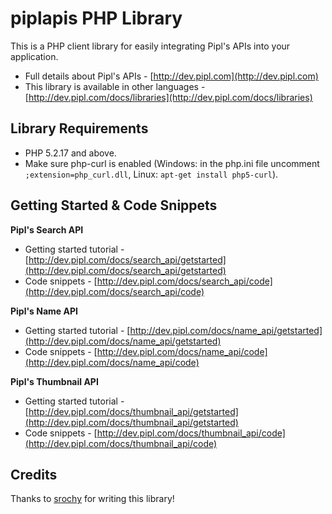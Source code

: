 piplapis PHP Library
===========================

This is a PHP client library for easily integrating Pipl's APIs into your application.

* Full details about Pipl's APIs - [http://dev.pipl.com](http://dev.pipl.com)  
* This library is available in other languages - [http://dev.pipl.com/docs/libraries](http://dev.pipl.com/docs/libraries)

Library Requirements
--------------------

* PHP 5.2.17 and above.
* Make sure php-curl is enabled (Windows: in the php.ini file uncomment `;extension=php_curl.dll`, Linux: `apt-get install php5-curl`).

Getting Started & Code Snippets
-------------------------------

**Pipl's Search API**
* Getting started tutorial - [http://dev.pipl.com/docs/search_api/getstarted](http://dev.pipl.com/docs/search_api/getstarted)  
* Code snippets - [http://dev.pipl.com/docs/search_api/code](http://dev.pipl.com/docs/search_api/code)  

**Pipl's Name API**
* Getting started tutorial - [http://dev.pipl.com/docs/name_api/getstarted](http://dev.pipl.com/docs/name_api/getstarted)  
* Code snippets - [http://dev.pipl.com/docs/name_api/code](http://dev.pipl.com/docs/name_api/code)  

**Pipl's Thumbnail API**
* Getting started tutorial - [http://dev.pipl.com/docs/thumbnail_api/getstarted](http://dev.pipl.com/docs/thumbnail_api/getstarted)  
* Code snippets - [http://dev.pipl.com/docs/thumbnail_api/code](http://dev.pipl.com/docs/thumbnail_api/code)  

Credits
-------

Thanks to [srochy](https://github.com/srochy) for writing this library!